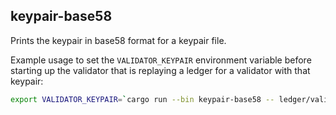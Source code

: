 ## keypair-base58

Prints the keypair in base58 format for a keypair file.

Example usage to set the `VALIDATOR_KEYPAIR` environment variable before starting up the
validator that is replaying a ledger for a validator with that keypair:

```sh
export VALIDATOR_KEYPAIR=`cargo run --bin keypair-base58 -- ledger/validator-keypair.json`
```
